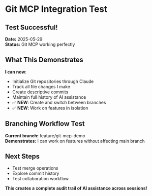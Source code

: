 # Git MCP Integration Test

## Test Successful! 

**Date:** 2025-05-29  
**Status:** Git MCP working perfectly

## What This Demonstrates

**I can now:**
- Initialize Git repositories through Claude
- Track all file changes I make
- Create descriptive commits 
- Maintain full history of AI assistance
- ✅ **NEW**: Create and switch between branches
- ✅ **NEW**: Work on features in isolation

## Branching Workflow Test

**Current branch:** feature/git-mcp-demo  
**Demonstrates:** I can work on features without affecting main branch

## Next Steps
- Test merge operations
- Explore commit history
- Test collaboration workflow

**This creates a complete audit trail of AI assistance across sessions!**
